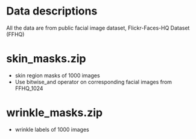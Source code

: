 # Data descriptions
All the data are from public facial image dataset, Flickr-Faces-HQ Dataset (FFHQ)

# skin_masks.zip
- skin region masks of 1000 images
- Use bitwise_and operator on corresponding facial images from FFHQ_1024

# wrinkle_masks.zip
- wrinkle labels of 1000 images
